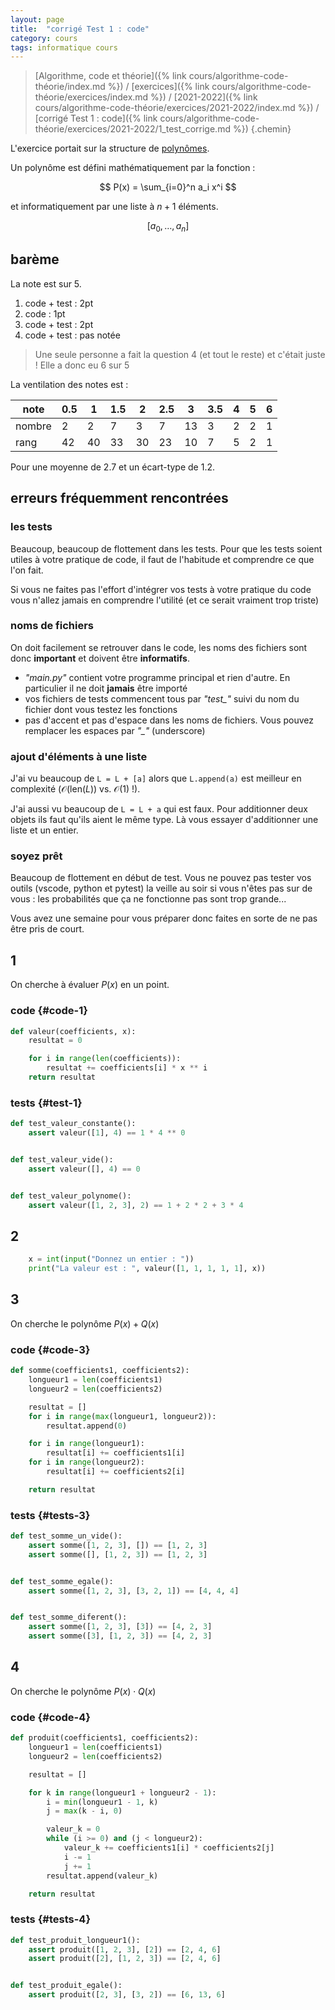 ```yaml
---
layout: page
title:  "corrigé Test 1 : code"
category: cours
tags: informatique cours 
---
```


> [Algorithme, code et théorie]({% link cours/algorithme-code-théorie/index.md %}) / [exercices]({% link cours/algorithme-code-théorie/exercices/index.md %}) / [2021-2022]({% link cours/algorithme-code-théorie/exercices/2021-2022/index.md %}) / [corrigé Test 1 : code]({% link cours/algorithme-code-théorie/exercices/2021-2022/1_test_corrige.md %})
{.chemin}

L'exercice portait sur la structure de [polynômes](https://fr.wikipedia.org/wiki/Polyn%C3%B4me).

Un polynôme est défini mathématiquement par la fonction :

$$
P(x) = \sum_{i=0}^n a_i x^i
$$

et informatiquement par une liste à $n+1$ éléments.

$$
[a_0, \dots, a_n]
$$

## barème

La note est sur 5.

1. code + test : 2pt
2. code : 1pt
3. code + test : 2pt
4. code + test : pas notée

> Une seule personne a fait la question 4 (et tout le reste) et c'était juste ! Elle a donc eu 6 sur 5

La ventilation des notes est :

|note  | 0.5  | 1   | 1.5 | 2   | 2.5 | 3 | 3.5 | 4 | 5 | 6 |
-------|------|-----|-----|-----|-----|---|-----|---|---|---|
|nombre|2     |2    |7    |3    |7    |13 |  3  | 2 | 2 | 1 |
|rang  | 42   | 40  | 33  | 30  | 23  |10 | 7   | 5 | 2 | 1 |

Pour une moyenne de 2.7 et un écart-type de 1.2.

## erreurs fréquemment rencontrées

### les tests

Beaucoup, beaucoup de flottement dans les tests. Pour que les tests soient utiles à votre pratique de code, il faut de l'habitude et comprendre ce que l'on fait.

Si vous ne faites pas l'effort d'intégrer vos tests à votre pratique du code vous n'allez jamais en comprendre l'utilité (et ce serait vraiment trop triste)

### noms de fichiers

On doit facilement se retrouver dans le code, les noms des fichiers sont donc **important** et doivent être **informatifs**.

* *"main.py"* contient votre programme principal et rien d'autre. En particulier il ne doit **jamais** être importé
* vos fichiers de tests commencent tous par *"test_"* suivi du nom du fichier dont vous testez les fonctions
* pas d'accent et pas d'espace dans les noms de fichiers. Vous pouvez remplacer les espaces par *"_"* (underscore)

### ajout d'éléments à une liste

J'ai vu beaucoup de `L = L + [a]` alors que `L.append(a)` est meilleur en complexité ($\mathcal{O}(\mbox{len}(L))$ vs. $\mathcal{O}(1)$ !).

J'ai aussi vu beaucoup de `L = L + a` qui est faux. Pour additionner deux objets ils faut qu'ils aient le même type. Là vous essayer d'additionner une liste et un entier.

### soyez prêt

Beaucoup de flottement en début de test. Vous ne pouvez pas tester vos outils (vscode, python et pytest) la veille au soir si vous n'êtes pas sur de vous : les probabilités que ça ne fonctionne pas sont trop grande...

Vous avez une semaine pour vous préparer donc faites en sorte de ne pas être pris de court.

## 1

On cherche à évaluer $P(x)$ en un point.

### code {#code-1}

```python
def valeur(coefficients, x):
    resultat = 0

    for i in range(len(coefficients)):
        resultat += coefficients[i] * x ** i
    return resultat

```

### tests {#test-1}

```python
def test_valeur_constante():
    assert valeur([1], 4) == 1 * 4 ** 0


def test_valeur_vide():
    assert valeur([], 4) == 0


def test_valeur_polynome():
    assert valeur([1, 2, 3], 2) == 1 + 2 * 2 + 3 * 4

```

## 2

```python
    x = int(input("Donnez un entier : "))
    print("La valeur est : ", valeur([1, 1, 1, 1, 1], x))

```

## 3

On cherche le polynôme $P(x) + Q(x)$

### code {#code-3}

```python
def somme(coefficients1, coefficients2):
    longueur1 = len(coefficients1)
    longueur2 = len(coefficients2)

    resultat = []
    for i in range(max(longueur1, longueur2)):
        resultat.append(0)

    for i in range(longueur1):
        resultat[i] += coefficients1[i]
    for i in range(longueur2):
        resultat[i] += coefficients2[i]

    return resultat

```

### tests {#tests-3}

```python
def test_somme_un_vide():
    assert somme([1, 2, 3], []) == [1, 2, 3]
    assert somme([], [1, 2, 3]) == [1, 2, 3]


def test_somme_egale():
    assert somme([1, 2, 3], [3, 2, 1]) == [4, 4, 4]


def test_somme_diferent():
    assert somme([1, 2, 3], [3]) == [4, 2, 3]
    assert somme([3], [1, 2, 3]) == [4, 2, 3]

```

## 4

On cherche le polynôme $P(x) \cdot Q(x)$

### code {#code-4}

```python
def produit(coefficients1, coefficients2):
    longueur1 = len(coefficients1)
    longueur2 = len(coefficients2)

    resultat = []

    for k in range(longueur1 + longueur2 - 1):
        i = min(longueur1 - 1, k)
        j = max(k - i, 0)

        valeur_k = 0
        while (i >= 0) and (j < longueur2):
            valeur_k += coefficients1[i] * coefficients2[j]
            i -= 1
            j += 1
        resultat.append(valeur_k)

    return resultat

```

### tests {#tests-4}

```python
def test_produit_longueur1():
    assert produit([1, 2, 3], [2]) == [2, 4, 6]
    assert produit([2], [1, 2, 3]) == [2, 4, 6]


def test_produit_egale():
    assert produit([2, 3], [3, 2]) == [6, 13, 6]

```
